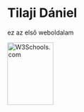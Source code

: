 <!DOCTYPE html>
<html>
<body>
  <h1>Tilaji Dániel</h1>
  <p>ez az első weboldalam</p>

  <a href="https://thevr.hu/">
<img src="https://polopij56.github.io/anyu/Image_1631681465552.jpg" alt="W3Schools.com" width="104" height="142">
</a>

</body>
</html>
